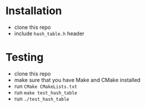 # Installation

* clone this repo
* include ```hash_table.h``` header

# Testing

* clone this repo
* make sure that you have Make and CMake installed
* run ```CMake CMakeLists.txt```
* run ```make test_hash_table```
* run ```./test_hash_table```
